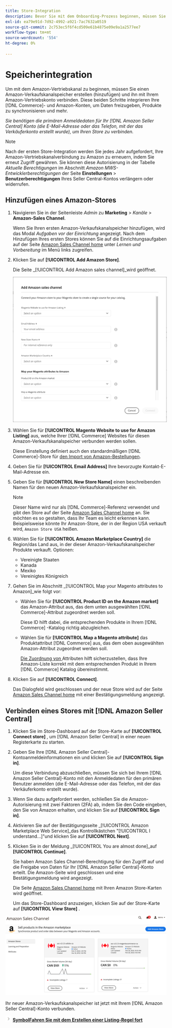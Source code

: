 ```yaml
---
title: Store-Integration
description: Bevor Sie mit dem Onboarding-Prozess beginnen, müssen Sie einen Amazon-Sales Channel-Store erstellen (hinzufügen) und ihn mit Ihrem Amazon-Verkaufskonto verbinden.
exl-id: ea79e91d-7d92-4992-a921-7ac7632a0519
source-git-commit: 2c753ec5f6f4cd509e61b4875e09e9a1a2577ee7
workflow-type: tm+mt
source-wordcount: '554'
ht-degree: 0%

---
```


# Speicherintegration

Um mit dem Amazon-Vertriebskanal zu beginnen, müssen Sie einen Amazon-Verkaufskanalspeicher erstellen (hinzufügen) und ihn mit Ihrem Amazon-Vertriebskonto verbinden. Diese beiden Schritte integrieren Ihre [!DNL Commerce]- und Amazon-Konten, um Daten freizugeben, Produkte zu synchronisieren und mehr.

_Sie benötigen die primären Anmeldedaten für Ihr  [!DNL Amazon Seller Central] Konto (die E-Mail-Adresse oder das Telefon, mit der das Verkäuferkonto erstellt wurde), um Ihren Store zu verbinden._

>[!NOTE]
>
>Nach der ersten Store-Integration werden Sie jedes Jahr aufgefordert, Ihre Amazon-Vertriebskanalverbindung zu Amazon zu erneuern, indem Sie erneut Zugriff gewähren. Sie können diese Autorisierung in der Tabelle _Aktuelle Berechtigungen_ im Abschnitt _Amazon MWS-Entwicklerberechtigungen_ der Seite **Einstellungen** > **Benutzerberechtigungen** Ihres Seller Central-Kontos verlängern oder widerrufen.

## Hinzufügen eines Amazon-Stores

1. Navigieren Sie in der Seitenleiste _Admin_ zu **Marketing** > _Kanäle_ > **Amazon-Sales Channel**.

   Wenn Sie Ihren ersten Amazon-Verkaufskanalspeicher hinzufügen, wird das Modal _Aufgaben vor der Einrichtung_ angezeigt. Nach dem Hinzufügen Ihres ersten Stores können Sie auf die Einrichtungsaufgaben auf der Seite [Amazon Sales Channel home](./amazon-sales-channel-home.md) unter _Lernen und Vorbereitung_ im Menü links zugreifen.

1. Klicken Sie auf **[!UICONTROL Add Amazon Store]**.

   Die Seite _[!UICONTROL Add Amazon sales channel]_wird geöffnet.

   ![Amazon Sales Channel Store hinzufügen](assets/amazon-store-integration.png)

1. Wählen Sie für **[!UICONTROL Magento Website to use for Amazon Listing]** aus, welche Ihrer [!DNL Commerce] Websites für diesen Amazon-Verkaufskanalspeicher verbunden werden sollen.

   Diese Einstellung definiert auch den standardmäßigen [!DNL Commerce]-Store für [den Import von Amazon-Bestellungen](./order-settings.md).

1. Geben Sie für **[!UICONTROL Email Address]** Ihre bevorzugte Kontakt-E-Mail-Adresse ein.

1. Geben Sie für **[!UICONTROL New Store Name]** einen beschreibenden Namen für den neuen Amazon-Verkaufskanalspeicher ein.

   >[!NOTE]
   >
   >Dieser Name wird nur als [!DNL Commerce]-Referenz verwendet und gibt den Store auf der Seite [Amazon Sales Channel home](./amazon-sales-channel-home.md) an. Sie möchten es so gestalten, dass Ihr Team es leicht erkennen kann. Beispielsweise könnte Ihr Amazon-Store, der in der Region USA verkauft wird, `Amazon Store USA` heißen.

1. Wählen Sie für **[!UICONTROL Amazon Marketplace Country]** die Region/das Land aus, in der dieser Amazon-Verkaufskanalspeicher Produkte verkauft. Optionen:

   - Vereinigte Staaten
   - Kanada
   - Mexiko
   - Vereinigtes Königreich

1. Gehen Sie im Abschnitt _[!UICONTROL Map your Magento attributes to Amazon]_wie folgt vor:

   - Wählen Sie für **[!UICONTROL Product ID on the Amazon market]** das Amazon-Attribut aus, das dem unten ausgewählten [!DNL Commerce]-Attribut zugeordnet werden soll.

      Diese ID hilft dabei, die entsprechenden Produkte in Ihrem [!DNL Commerce] -Katalog richtig abzugleichen.

   - Wählen Sie für **[!UICONTROL Map a Magento attribute]** das Produktattribut [!DNL Commerce] aus, das dem oben ausgewählten Amazon-Attribut zugeordnet werden soll.

      [Die Zuordnung von ](./ob-creating-magento-attributes.md) Attributen hilft sicherzustellen, dass Ihre Amazon-Liste korrekt mit dem entsprechenden Produkt in Ihrem  [!DNL Commerce] Katalog übereinstimmt.

1. Klicken Sie auf **[!UICONTROL Connect]**.

   Das Dialogfeld wird geschlossen und der neue Store wird auf der Seite [Amazon Sales Channel home](./amazon-sales-channel-home.md) mit einer Bestätigungsmeldung angezeigt.

## Verbinden eines Stores mit [!DNL Amazon Seller Central]

1. Klicken Sie im Store-Dashboard auf der Store-Karte auf **[!UICONTROL Connect store]** , um [!DNL Amazon Seller Central] in einer neuen Registerkarte zu starten.

1. Geben Sie Ihre [!DNL Amazon Seller Central]-Kontoanmeldeinformationen ein und klicken Sie auf **[!UICONTROL Sign in]**.

   Um diese Verbindung abzuschließen, müssen Sie sich bei Ihrem [!DNL Amazon Seller Central]-Konto mit den Anmeldedaten für den primären Benutzer anmelden (die E-Mail-Adresse oder das Telefon, mit der das Verkäuferkonto erstellt wurde).

1. Wenn Sie dazu aufgefordert werden, schließen Sie die Amazon-Autorisierung mit zwei Faktoren (2FA) ab, indem Sie den Code eingeben, den Sie von Amazon erhalten, und klicken Sie auf **[!UICONTROL Sign in]**.

1. Aktivieren Sie auf der Bestätigungsseite _[!UICONTROL Amazon Marketplace Web Service]_das Kontrollkästchen &quot;[!UICONTROL I understand...]&quot;und klicken Sie auf **[!UICONTROL Next]**.

1. Klicken Sie in der Meldung _[!UICONTROL You are almost done]_auf **[!UICONTROL Continue]**.

   Sie haben Amazon Sales Channel-Berechtigung für den Zugriff auf und die Freigabe von Daten für Ihr [!DNL Amazon Seller Central]-Konto erteilt. Die Amazon-Seite wird geschlossen und eine Bestätigungsmeldung wird angezeigt.

   Die Seite [Amazon Sales Channel home](./amazon-sales-channel-home.md) mit Ihren Amazon Store-Karten wird geöffnet.

   Um das Store-Dashboard anzuzeigen, klicken Sie auf der Store-Karte auf **[!UICONTROL View Store]** .

![Amazon-Vertriebskanal-Homepage mit neuer Speicherkarte](assets/asc-dashboard-after-2fa.png)

Ihr neuer Amazon-Verkaufskanalspeicher ist jetzt mit Ihrem [!DNL Amazon Seller Central]-Konto verbunden.

![Nächstes ](assets/btn-next.png) [**SymbolFahren Sie mit dem Erstellen einer Listing-Regel fort**](./ob-create-listing-rule.md)
